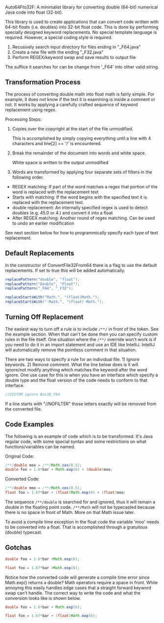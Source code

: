 Auto64Fto32F:  A minimalist library for converting double (64-bit) numerical Java code into float (32-bit).

This library is used to create applications that can convert code written with 64-bit floats (i.e. doubles) into 32-bit float code.  This is done by performing specially designed keyword replacements.  No special template language is required.  However, a special coding style is required.

1) Recusively search input directory for files ending in "_F64.java"
2) Create a new file with the ending "_F32.java"
3) Perform REGEX/keyword swap and save results to output file

The suffice it searches for can be change from '_F64' into other valid string.

## Transformation Process

The process of converting double math into float math is fairly simple.  For example, it does not know if the text it is examining is inside a comment or not.  It works by applying a carefully crafted sequence of keyword replacement using regex.

Processing Steps:

1. Copies over the copyright at the start of the file unmodified.

   This is accomplished by simply copying everything until a line with 4 characters and line[2] == '/' is encountered.

2. Break the remainder of the document into words and white space.

   White space is written to the output unmodified

3. Words are transformed by applying four separate sets of filters in the following order.
* REGEX matching:  If part of the word matches a regex that portion of the word is replaced with the replacement text
* Starts with matching:  If the word begins with the specified text it is replaced with the replacement text.
* double replacement: An internally specified regex is used to detect doubles (e.g. 45.0 or 4.) and convert it into a float
* After REGEX matching: Another round of regex matching.  Can be used to undo an earlier modification

See next section below for how to programmically specify each type of text replacement.

## Default Replacements

In the constructor of ConvertFile32From64 there is a flag to use the default replacements.  If set to true this will be added automatically.

```java
replacePattern("double", "float");
replacePattern("Double", "Float");
replacePattern("_F64", "_F32");

replaceStartsWith("Math.", "(float)Math.");
replaceStartsWith("-Math.", "(float)-Math.");
```

## Turning Off Replacement

The easiest way to turn off a rule is to include ```/**/``` in front of the token. See the example section. When that
can't be done then you can specify custom rules in the file itself. One situation where the ```/**/``` override
won't work is if you need to do it in an import statement and use an IDE like IntelliJ. IntelliJ will
automatically remove the pointless comment in that situation.

There are two ways to specify a rule for an individual file. 1) Ignore keywords.
2) Remove comment. What the line below does is it will ignore/not modify anything which matches the keyword after the word ignore.
   One use case for this is when you have an interface which specify a double type and the float version of the code
   needs to conform to that interface.
```java
//CUSTOM ignore Box3D_F64
```

If a line starts with "//NOFILTER" those letters exactly will be removed from the converted file.

## Code Examples

The following is an example of code which is to be transformed.  It's Java regular code, with some special syntax
and some restrictions on what functions/variables can be named.

Original Code:
```java
/**/double moo = /**/Math.cos(0.5);
double foo = 1.6*bar + Math.exp(6) + (double)moo;
```
Converted Code:
```java
/**/double moo = /**/Math.cos(0.5);
float foo = 1.6f*bar + (float)Math.exp(6) + (float)moo;
```

The sequence ```/**/double``` is searched for and ignored, thus it will remain a double in the floating point code.  ```/**/Math``` will not be typecasted because there is no space in front of Math.  More on that Math issue later.

To avoid a compile time exception in the float code the variable 'moo' needs to be converted into a float. That is accomplished through a gratuitous (double) typecast.


## Gotchas
```java
double foo = 1.6*bar +Math.exp(6);
```
```java
float foo = 1.6f*bar +Math.exp(6);
```
Notice how the converted code will generate a compile time error since Math.exp() returns a double?  Math operators require a space in front.  While annoying this easily handles edge cases that a straight forward keyword swap can't handle.
The correct way to write the code and what the conversion looks like is shown below.
```java
double foo = 1.6*bar + Math.exp(6);
```
```java
float foo = 1.6f*bar + (float)Math.exp(6);
```